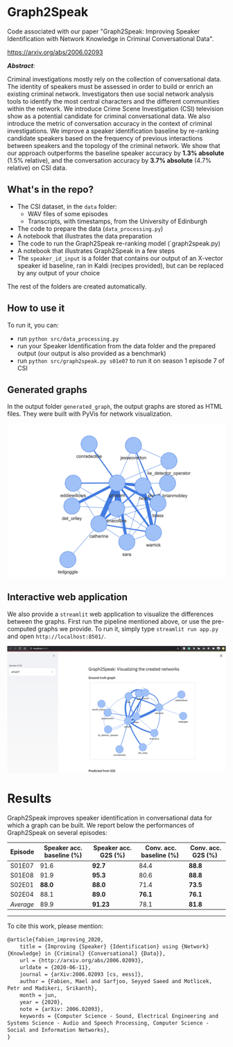 # Graph2Speak

Code associated with our paper "Graph2Speak: Improving Speaker Identification with Network Knowledge in Criminal Conversational Data".

https://arxiv.org/abs/2006.02093

***Abstract***:

Criminal investigations mostly rely on the collection of conversational data. The identity of speakers must be assessed in order to build or enrich an existing criminal network. Investigators then use social network analysis tools to identify the most central characters and the different communities within the network. We introduce Crime Scene Investigation (CSI) television show as a potential candidate for criminal conversational data. We also introduce the metric of conversation accuracy in the context of criminal investigations. We improve a speaker identification baseline by re-ranking candidate speakers based on the frequency of previous interactions between speakers and the topology of the criminal network.  We show that our approach outperforms the baseline speaker accuracy by **1.3% absolute** (1.5% relative), and the conversation accuracy by **3.7% absolute** (4.7% relative) on CSI data.

## What's in the repo?

- The CSI dataset, in the `data` folder:
	- WAV files of some episodes
	- Transcripts, with timestamps, from the University of Edinburgh
- The code to prepare the data (`data_processing.py`)
- A notebook that illustrates the data preparation
- The code to run the Graph2Speak re-ranking model (`graph2speak.py)
- A notebook that illustrates Graph2Speak in a few steps
- The `speaker_id_input` is a folder that contains our output of an X-vector speaker id baseline, ran in Kaldi (recipes provided), but can be replaced by any output of your choice

The rest of the folders are created automatically. 

## How to use it

To run it, you can:
- run `python src/data_processing.py`
- run your Speaker Identification from the data folder and the prepared output (our output is also provided as a benchmark)
- run `python src/graph2speak.py s01e07` to run it on season 1 episode 7 of CSI

## Generated graphs

In the output folder `generated_graph`, the output graphs are stored as HTML files. They were built with PyVis for network visualization.

![](images/demo.png)

## Interactive web application

We also provide a `streamlit` web application to visualize the differences between the graphs. First run the pipeline mentioned above, or use the pre-computed graphs we provide. To run it, simply type `streamlit run app.py` and open `http://localhost:8501/`.

![](images/app.png)

# Results

Graph2Speak improves speaker identification in conversational data for which a graph can be built. We report below the performances of Graph2Speak on several episodes:

| Episode | Speaker acc. baseline (%) | Speaker acc. G2S (%)| Conv. acc. baseline (%) | Conv. acc. G2S (%) |
| --- | --- | --- | --- | --- |
| S01E07 | 91.6 | **92.7** | 84.4 | **88.8** |
| S01E08 | 91.9 | **95.3** | 80.6 | **88.8** |
| S02E01 | **88.0** | **88.0** | 71.4 | **73.5** |
| S02E04 | 88.1 | **89.0** | **76.1** | **76.1** |
| *Average* | 89.9 | **91.23** | 78.1 | **81.8** |

---

To cite this work, please mention:

```
@article{fabien_improving_2020,
	title = {Improving {Speaker} {Identification} using {Network} {Knowledge} in {Criminal} {Conversational} {Data}},
	url = {http://arxiv.org/abs/2006.02093},
	urldate = {2020-06-11},
	journal = {arXiv:2006.02093 [cs, eess]},
	author = {Fabien, Mael and Sarfjoo, Seyyed Saeed and Motlicek, Petr and Madikeri, Srikanth},
	month = jun,
	year = {2020},
	note = {arXiv: 2006.02093},
	keywords = {Computer Science - Sound, Electrical Engineering and Systems Science - Audio and Speech Processing, Computer Science - Social and Information Networks},
}
```
